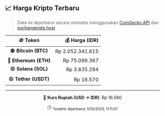 

<!-- HARGA_KRIPTO -->
## 📈 Harga Kripto Terbaru

> Data ini diperbarui secara otomatis menggunakan [CoinGecko API](https://www.coingecko.com/) dan [exchangerate.host](https://exchangerate.host/)

<div align="center">

| 🪙 Token | 💰 Harga (IDR) |
|:------:|---------------:|
| 🟠 **Bitcoin (BTC)**   | Rp 2.052.341.615 |
| 🔵 **Ethereum (ETH)**  | Rp 75.096.367 |
| 🟣 **Solana (SOL)**    | Rp 3.835.284 |
| 🟢 **Tether (USDT)**   | Rp 16.570 |

---

💱 **Kurs Rupiah (USD → IDR)**: Rp 16.560

🕒 <sub>Terakhir diperbarui: 5/10/2025, 11.11.07</sub>

</div>
<!-- /HARGA_KRIPTO -->